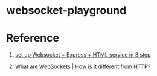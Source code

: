 # websocket-playground



# Reference

1. [set up Websocket + Express + HTML service in 3 step](https://hackernoon.com/nodejs-web-socket-example-tutorial-send-message-connect-express-set-up-easy-step-30347a2c5535)

2. [What are WebSockets | How is it different from HTTP?](https://www.youtube.com/watch?v=i5OVcTdt_OU&t=1s)
